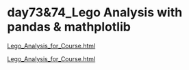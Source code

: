 # day73&74_Lego Analysis with pandas & mathplotlib

[Lego_Analysis_for_Course.html](Lego_Analysis_for_Course.html)

[Lego_Analysis_for_Course.html](Lego_Analysis_for_Course%201.html)